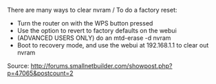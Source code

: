 There are many ways to clear nvram / To do a factory reset:

* Turn the router on with the WPS button pressed
* Use the option to revert to factory defaults on the webui
* (ADVANCED USERS ONLY) do an mtd-erase -d nvram
* Boot to recovery mode, and use the webui at 192.168.1.1 to clear out nvram

Source: http://forums.smallnetbuilder.com/showpost.php?p=47065&postcount=2